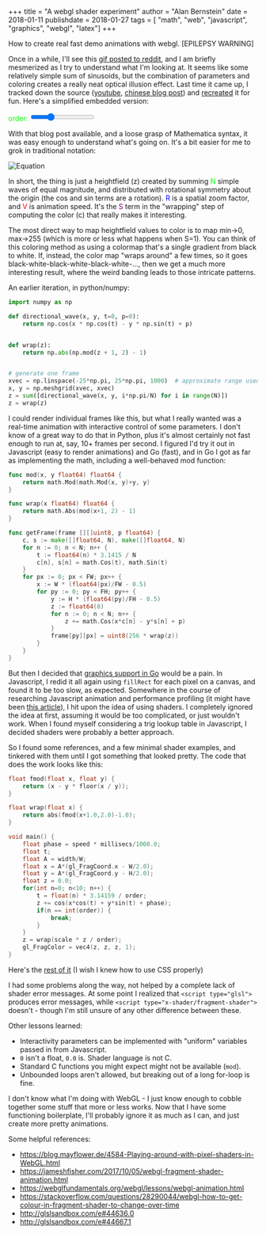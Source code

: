 +++
title = "A webgl shader experiment"
author = "Alan Bernstein"
date = 2018-01-11
publishdate = 2018-01-27
tags = [ "math", "web", "javascript", "graphics", "webgl", "latex"]
+++

How to create real fast demo animations with webgl. [EPILEPSY WARNING]

<!--more-->

Once in a while, I'll see this [gif posted to reddit](https://www.reddit.com/r/gifs/comments/7p4eo8/blink_fast/), and I am briefly mesmerized as I try to understand what I'm looking at. It seems like some relatively simple sum of sinusoids, but the combination of parameters and coloring creates a really neat optical illusion effect. Last time it came up, I tracked down the source ([youtube](https://www.youtube.com/watch?v=0SWRcH9p4Uo), [chinese blog post](https://txyyss.wordpress.com/2016/06/14/plane-wave/)) and [recreated](http://alanbernstein.net/wave-shader.html) it for fun. Here's a simplified embedded version:

<canvas id="shader-canvas" width=640 height=480>
</canvas>

<span style="color:lime">order:</span> <span id="label-order" style="color:lime"></span>
<input type="range" min="3.0" max="10.0" value="5.0" id="slider-order">

<script id="vertex-shader" type="glsl">
attribute vec2 coord;
void main() {
    gl_Position = vec4(coord, 0, 1);
}
</script>

<script id="fragment-shader" type="glsl">
#ifdef GL_FRAGMENT_PRECISION_HIGH
precision highp float;
#else
precision mediump float;
#endif

#define W 640.0  // canvas dimensions TODO get as uniform
#define H 480.0

uniform float millisecs, order, width, scale, speed;

float fmod(float x, float y) {
    return (x - y * floor(x / y));
}

float wrap(float x) {
    return abs(fmod(x+1.0,2.0)-1.0);
}

void main() {
    float phase = speed * millisecs/1000.0;
    float t;
    float A = width/W;
    float x = A*(gl_FragCoord.x - W/2.0);
    float y = A*(gl_FragCoord.y - H/2.0);
    float z = 0.0;
    for(int n=0; n<10; n++) {
        t = float(n) * 3.14159 / order;
        z += cos(x*cos(t) + y*sin(t) + phase);
        if(n == int(order)) {
            break;
        }
    }
    z = wrap(scale * z / order);
    gl_FragColor = vec4(z, z, z, 1);
}
</script>


<script type="text/javascript" src="/js/wave-shader-embedded.js"></script>

With that blog post available, and a loose grasp of Mathematica syntax, it was easy enough to understand what's going on. It's a bit easier for me to grok in traditional notation:

![Equation](https://alanbernstein.net/blog-static/img/shader-experiments/planewave-math-white.png)
<!-- 

can't figure out how to use colors in katex+hugo

$$ \htmlStyle{color: lime;}{x} $$
$$c = \abs{\mod\(\frac{Sz}{N}+1, 2\)-1}$$
$$c = \mod\left(\frac{\htmlStyle{color:purple;}{S}z}{N}+1,2\right)$$

-->


In short, the thing is just a heightfield (z) created by summing <span style="color:lime">N</span> simple waves of equal magnitude, and distributed with rotational symmetry about the origin (the cos and sin terms are a rotation). <span style="color:blue">R</span> is a spatial zoom factor, and <span style="color:red">V</span> is animation speed. It's the <span style="color:purple">S</span> term in the "wrapping" step of computing the color \(c\) that really makes it interesting.

The most direct way to map heightfield values to color is to map min->0, max->255 (which is more or less what happens when S=1). You can think of this coloring method as using a colormap that's a single gradient from black to white. If, instead, the color map "wraps around" a few times, so it goes black-white-black-white-black-white-..., then we get a much more interesting result, where the weird banding leads to those intricate patterns.

An earlier iteration, in python/numpy:

```python
import numpy as np

def directional_wave(x, y, t=0, p=0):
    return np.cos(x * np.cos(t) - y * np.sin(t) + p)


def wrap(z):
    return np.abs(np.mod(z + 1, 2) - 1)


# generate one frame
xvec = np.linspace(-25*np.pi, 25*np.pi, 1000)  # approximate range used in the blog post
x, y = np.meshgrid(xvec, xvec)
z = sum([directional_wave(x, y, i*np.pi/N) for i in range(N)])
z = wrap(z)
```

I could render individual frames like this, but what I really wanted was a real-time animation with interactive control of some parameters. I don't know of a great way to do that in Python, plus it's almost certainly not fast enough to run at, say, 10+ frames per second. I figured I'd try it out in Javascript (easy to render animations) and Go (fast), and in Go I got as far as implementing the math, including a well-behaved mod function:

```go
func mod(x, y float64) float64 {
	return math.Mod(math.Mod(x, y)+y, y)
}

func wrap(x float64) float64 {
	return math.Abs(mod(x+1, 2) - 1)
}

func getFrame(frame [][]uint8, p float64) {
	c, s := make([]float64, N), make([]float64, N)
	for n := 0; n < N; n++ {
		t := float64(n) * 3.1415 / N
		c[n], s[n] = math.Cos(t), math.Sin(t)
	}
	for px := 0; px < FW; px++ {
		x := W * (float64(px)/FW - 0.5)
		for py := 0; py < FH; py++ {
			y := H * (float64(py)/FH - 0.5)
			z := float64(0)
			for n := 0; n < N; n++ {
				z += math.Cos(x*c[n] - y*s[n] + p)
			}
			frame[py][px] = uint8(256 * wrap(z))
		}
	}
}
```

But then I decided that [graphics support in Go](https://github.com/go-gl) would be a pain. In Javascript, I redid it all again using `fillRect` for each pixel on a canvas, and found it to be too slow, as expected. Somewhere in the course of researching Javascript animation and performance profiling (it might have been [this article](https://modernweb.com/frame-by-frame-animation-with-html-and-javascript/)), I hit upon the idea of using shaders. I completely ignored the idea at first, assuming it would be too complicated, or just wouldn't work. When I found myself considering a trig lookup table in Javascript, I decided shaders were probably a better approach.

So I found some references, and a few minimal shader examples, and tinkered with them until I got something that looked pretty. The code that does the work looks like this:

```c
float fmod(float x, float y) {
    return (x - y * floor(x / y));
}

float wrap(float x) {
    return abs(fmod(x+1.0,2.0)-1.0);
}

void main() {
    float phase = speed * millisecs/1000.0;
    float t;
    float A = width/W;
    float x = A*(gl_FragCoord.x - W/2.0);
    float y = A*(gl_FragCoord.y - H/2.0);
    float z = 0.0;
    for(int n=0; n<10; n++) {
        t = float(n) * 3.14159 / order;
        z += cos(x*cos(t) + y*sin(t) + phase);
        if(n == int(order)) {
            break;
        }
    }
    z = wrap(scale * z / order);
    gl_FragColor = vec4(z, z, z, 1);
}
```

Here's the [rest of it](http://alanbernstein.net/wave-shader.html) (I wish I knew how to use CSS properly)

I had some problems along the way, not helped by a complete lack of shader error messages. At some point I realized that `<script type="glsl">` produces error messages, while `<script type="x-shader/fragment-shader">` doesn't - though I'm still unsure of any other difference between these.

Other lessons learned:

- Interactivity parameters can be implemented with "uniform" variables passed in from Javascript.
- `0` isn't a float, `0.0` is. Shader language is not C.
- Standard C functions you might expect might not be available (`mod`).
- Unbounded loops aren't allowed, but breaking out of a long for-loop is fine.

I don't know what I'm doing with WebGL - I just know enough to cobble together some stuff that more or less works. Now that I have some functioning boilerplate, I'll probably ignore it as much as I can, and just create more pretty animations.


Some helpful references:

- https://blog.mayflower.de/4584-Playing-around-with-pixel-shaders-in-WebGL.html
- https://jameshfisher.com/2017/10/05/webgl-fragment-shader-animation.html
- https://webglfundamentals.org/webgl/lessons/webgl-animation.html
- https://stackoverflow.com/questions/28290044/webgl-how-to-get-colour-in-fragment-shader-to-change-over-time
- http://glslsandbox.com/e#44636.0
- http://glslsandbox.com/e#44667.1
